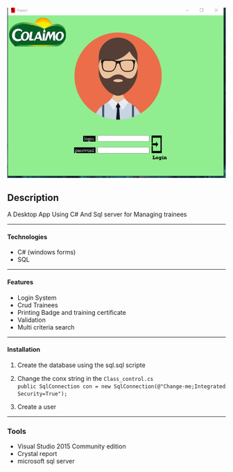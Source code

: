 ![Project Image](./imges/login.png)


## Description

A Desktop App Using C# And Sql server for Managing trainees

---

#### Technologies

- C# (windows forms)
- SQL

---

#### Features

- Login System
- Crud Trainees
- Printing Badge and training certificate
- Validation
- Multi criteria search

---

#### Installation

1. Create the database using the sql.sql scripte <br>
2. Change the conx string in the `Class_control.cs` <br>
   `public SqlConnection con = new SqlConnection(@"Change-me;Integrated Security=True");`

3. Create a user

---

### Tools

- Visual Studio 2015 Community edition
- Crystal report
- microsoft sql server
